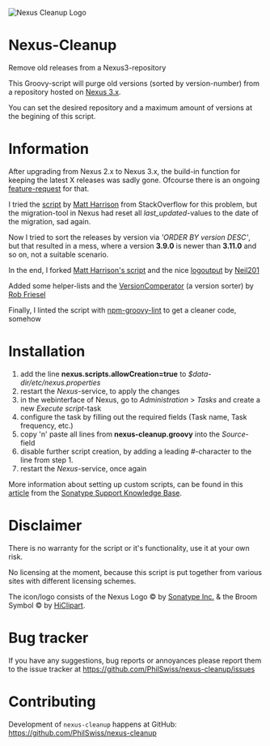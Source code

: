![Nexus Cleanup Logo](https://repository-images.githubusercontent.com/284816242/b3c14d00-4a24-11eb-9336-4d5fc17af16b)

Nexus-Cleanup
=============

Remove old releases from a Nexus3-repository

This Groovy-script will purge old versions (sorted by version-number) from a repository hosted on [Nexus 3.x](https://www.sonatype.com/nexus-repository-oss).

You can set the desired repository and a maximum amount of versions at the begining of this script.


Information
===========

After upgrading from Nexus 2.x to Nexus 3.x, the build-in function for keeping the latest X releases was sadly gone.
Ofcourse there is an ongoing [feature-request](https://issues.sonatype.org/browse/NEXUS-10821) for that.
 
I tried the [script](https://stackoverflow.com/a/45894920) by [Matt Harrison](https://stackoverflow.com/users/1267396/matt-harrison) from StackOverflow for this problem, but the migration-tool in Nexus had reset all _last_updated_-values to the date of the migration, sad again.
 
Now I tried to sort the releases by version via *'ORDER BY version DESC'*, but that resulted in a mess,
where a version **3.9.0** is newer than **3.11.0** and so on, not a suitable scenario.

In the end, I forked [Matt Harrison's script](https://stackoverflow.com/a/45894920) and the nice [logoutput](https://stackoverflow.com/a/57604767) by [Neil201](https://stackoverflow.com/users/5998653/neil201)

Added some helper-lists and the [VersionComperator](https://gist.github.com/founddrama/971284) (a version sorter) by [Rob Friesel](https://gist.github.com/founddrama)

Finally, I linted the script with [npm-groovy-lint](https://github.com/nvuillam/npm-groovy-lint) to get a cleaner code, somehow

Installation
============

1. add the line **nexus.scripts.allowCreation=true** to *$data-dir/etc/nexus.properties*
2. restart the *Nexus*-service, to apply the changes
3. in the webinterface of Nexus, go to *Administration* > *Tasks* and create a new *Execute script*-task
4. configure the task by filling out the required fields (Task name, Task frequency, etc.)
5. copy 'n' paste all lines from **nexus-cleanup.groovy** into the *Source*-field
6. disable further script creation, by adding a leading *#*-character to the line from step 1.
7. restart the *Nexus*-service, once again

More information about setting up custom scripts, can be found in this [article](https://support.sonatype.com/hc/en-us/articles/360045220393-Scripting-Nexus-Repository-Manager-3) from the [Sonatype Support Knowledge Base](https://support.sonatype.com/hc/en-us).


Disclaimer
===========

There is no warranty for the script or it's functionality, use it at your own risk. 

No licensing at the moment, because this script is put together from various sites with different licensing schemes.

The icon/logo consists of the Nexus Logo © by [Sonatype Inc.](https://www.sonatype.com) & the Broom Symbol © by [HiClipart](https://www.hiclipart.com).


Bug tracker
===========

If you have any suggestions, bug reports or annoyances please report them to the issue tracker at https://github.com/PhilSwiss/nexus-cleanup/issues


Contributing
============

Development of `nexus-cleanup` happens at GitHub: https://github.com/PhilSwiss/nexus-cleanup
